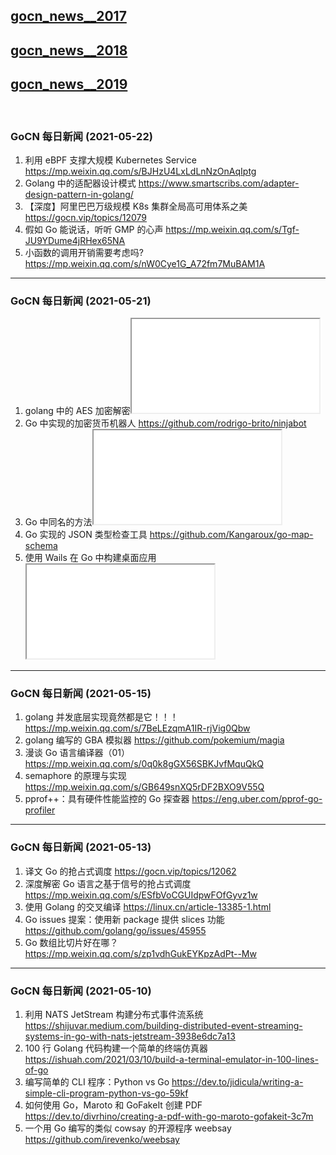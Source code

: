 ## [gocn_news__2017](https://github.com/lubanproj/go_read/blob/master/GoCN_news_2017.md)

## [gocn_news__2018](https://github.com/lubanproj/go_read/blob/master/GoCN_news_2018.md)

## [gocn_news__2019](https://github.com/lubanproj/go_read/blob/master/GoCN_news_2019.md)

<br><h3><p>GoCN 每日新闻 (2021-05-22)</p></h3><ol>
<li>利用 eBPF 支撑大规模 Kubernetes Service <a href="https://mp.weixin.qq.com/s/BJHzU4LxLdLnNzOnAqIptg" rel="nofollow" target="_blank">https://mp.weixin.qq.com/s/BJHzU4LxLdLnNzOnAqIptg</a>
</li>
<li>Golang 中的适配器设计模式 <a href="https://www.smartscribs.com/adapter-design-pattern-in-golang/" rel="nofollow" target="_blank">https://www.smartscribs.com/adapter-design-pattern-in-golang/</a>
</li>
<li>【深度】阿里巴巴万级规模 K8s 集群全局高可用体系之美 <a href="https://gocn.vip/topics/12079" rel="nofollow" target="_blank">https://gocn.vip/topics/12079</a>
</li>
<li>假如 Go 能说话，听听 GMP 的心声 <a href="https://mp.weixin.qq.com/s/Tgf-JU9YDume4jRHex65NA" rel="nofollow" target="_blank">https://mp.weixin.qq.com/s/Tgf-JU9YDume4jRHex65NA</a>
</li>
<li>小函数的调用开销需要考虑吗? <a href="https://mp.weixin.qq.com/s/nW0Cye1G_A72fm7MuBAM1A" rel="nofollow" target="_blank">https://mp.weixin.qq.com/s/nW0Cye1G_A72fm7MuBAM1A</a>
</li>
</ol><hr><h3><p>GoCN 每日新闻 (2021-05-21)</p></h3><ol>
<li>golang 中的 AES 加密解密<span class="embed-responsive embed-responsive-16by9"><iframe class="embed-responsive-item" src="//www.youtube.com/embed/Q2jsrhDS-JA" allowfullscreen></iframe></span>
</li>
<li>Go 中实现的加密货币机器人 <a href="https://github.com/rodrigo-brito/ninjabot" rel="nofollow" target="_blank">https://github.com/rodrigo-brito/ninjabot</a>
</li>
<li>Go 中同名的方法<span class="embed-responsive embed-responsive-16by9"><iframe class="embed-responsive-item" src="//www.youtube.com/embed/UUVZb8ctSoU" allowfullscreen></iframe></span>
</li>
<li>Go 实现的 JSON 类型检查工具 <a href="https://github.com/Kangaroux/go-map-schema" rel="nofollow" target="_blank">https://github.com/Kangaroux/go-map-schema</a>
</li>
<li>使用 Wails 在 Go 中构建桌面应用<span class="embed-responsive embed-responsive-16by9"><iframe class="embed-responsive-item" src="//www.youtube.com/embed/Dg9rUXxNV-c" allowfullscreen></iframe></span>
</li>
</ol><hr><h3><p>GoCN 每日新闻 (2021-05-15)</p></h3><ol>
<li>golang 并发底层实现竟然都是它！！！ <a href="https://mp.weixin.qq.com/s/7BeLEzqmA1IR-rjVig0Qbw" rel="nofollow" target="_blank">https://mp.weixin.qq.com/s/7BeLEzqmA1IR-rjVig0Qbw</a>
</li>
<li>golang 编写的 GBA 模拟器 <a href="https://github.com/pokemium/magia" rel="nofollow" target="_blank">https://github.com/pokemium/magia</a>
</li>
<li>漫谈 Go 语言编译器（01）<a href="https://mp.weixin.qq.com/s/0q0k8gGX56SBKJvfMquQkQ" rel="nofollow" target="_blank">https://mp.weixin.qq.com/s/0q0k8gGX56SBKJvfMquQkQ</a>
</li>
<li>semaphore 的原理与实现 <a href="https://mp.weixin.qq.com/s/GB649snXQ5rDF2BXO9V55Q" rel="nofollow" target="_blank">https://mp.weixin.qq.com/s/GB649snXQ5rDF2BXO9V55Q</a>
</li>
<li>pprof++：具有硬件性能监控的 Go 探查器 <a href="https://eng.uber.com/pprof-go-profiler" rel="nofollow" target="_blank">https://eng.uber.com/pprof-go-profiler</a>
</li>
</ol><hr><h3><p>GoCN 每日新闻 (2021-05-13)</p></h3><ol>
<li>译文 Go 的抢占式调度 <a href="https://gocn.vip/topics/12062" rel="nofollow" target="_blank">https://gocn.vip/topics/12062</a>
</li>
<li>深度解密 Go 语言之基于信号的抢占式调度 <a href="https://mp.weixin.qq.com/s/ESfbVoCGUIdpwFOfGyvz1w" rel="nofollow" target="_blank">https://mp.weixin.qq.com/s/ESfbVoCGUIdpwFOfGyvz1w</a>
</li>
<li>使用 Golang 的交叉编译 <a href="https://linux.cn/article-13385-1.html" rel="nofollow" target="_blank">https://linux.cn/article-13385-1.html</a>
</li>
<li>Go issues 提案：使用新 package 提供 slices 功能 <a href="https://github.com/golang/go/issues/45955" rel="nofollow" target="_blank">https://github.com/golang/go/issues/45955</a>
</li>
<li>Go 数组比切片好在哪？ <a href="https://mp.weixin.qq.com/s/zp1vdhGukEYKpzAdPt--Mw" rel="nofollow" target="_blank">https://mp.weixin.qq.com/s/zp1vdhGukEYKpzAdPt--Mw</a>
</li>
</ol><hr><h3><p>GoCN 每日新闻 (2021-05-10)</p></h3><ol>
<li>利用 NATS JetStream 构建分布式事件流系统 <a href="https://shijuvar.medium.com/building-distributed-event-streaming-systems-in-go-with-nats-jetstream-3938e6dc7a13" rel="nofollow" target="_blank">https://shijuvar.medium.com/building-distributed-event-streaming-systems-in-go-with-nats-jetstream-3938e6dc7a13</a>
</li>
<li>100 行 Golang 代码构建一个简单的终端仿真器 <a href="https://ishuah.com/2021/03/10/build-a-terminal-emulator-in-100-lines-of-go" rel="nofollow" target="_blank">https://ishuah.com/2021/03/10/build-a-terminal-emulator-in-100-lines-of-go</a>
</li>
<li>编写简单的 CLI 程序：Python vs Go <a href="https://dev.to/jidicula/writing-a-simple-cli-program-python-vs-go-59kf" rel="nofollow" target="_blank">https://dev.to/jidicula/writing-a-simple-cli-program-python-vs-go-59kf</a>
</li>
<li>如何使用 Go，Maroto 和 GoFakeIt 创建 PDF <a href="https://dev.to/divrhino/creating-a-pdf-with-go-maroto-gofakeit-3c7m" rel="nofollow" target="_blank">https://dev.to/divrhino/creating-a-pdf-with-go-maroto-gofakeit-3c7m</a>
</li>
<li>一个用 Go 编写的类似 cowsay 的开源程序 weebsay <a href="https://github.com/irevenko/weebsay" rel="nofollow" target="_blank">https://github.com/irevenko/weebsay</a>